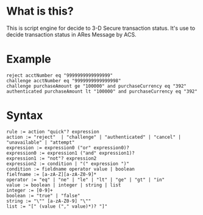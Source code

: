 # What is this?

This is script engine for decide to 3-D Secure transaction status.
It's use to decide transaction status in ARes Message by ACS. 


# Example

~~~
reject acctNumber eq "9999999999999999"
challenge acctNumber eq "9999999999999998"
challenge purchaseAmount ge "100000" and purchaseCurrency eq "392"
authenticated purchaseAmount lt "100000" and purchaseCurrency eq "392"
~~~

# Syntax

~~~
rule := action "quick"? expression
action := "reject"  | "challenge" | "authenticated" | "cancel" | "unavailable" | "attempt"
expression := expression0 ("or" expression0)?
expression0 := expression1 ("and" expression1)?
expression1 := "not"? expression2
expression2 := condition | "(" expression ")"
condition := fieldname operator value | boolean
fielfname := [a-zA-Z][a-zA-Z0-9]*
operator := "eq" | "ne" | "le" | "lt" | "ge" | "gt" | "in"
value := boolean | integer | string | list
integer := [0-9]+
boolean := "true" | "false"
string := "\"" [a-zA-Z0-9] "\""
list := "[" (value ("," value)*)? "]"
~~~
